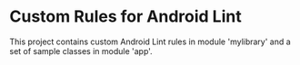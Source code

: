# Custom Rules for Android Lint

This project contains custom Android Lint rules in module 'mylibrary' and a set of sample classes in module 'app'. 
